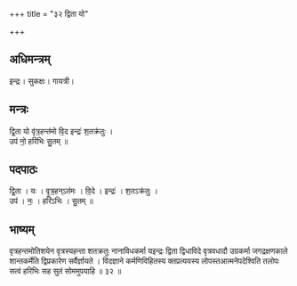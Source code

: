 +++
title = "३२ द्विता यो"

+++
## अधिमन्त्रम्
इन्द्रः। सुकक्षः। गायत्री।

## मन्त्रः
द्वि॒ता यो वृ॑त्र॒हन्त॑मो वि॒द इन्द्रः॑ श॒तक्र॑तुः ।  
उप॑ नो॒ हरि॑भिः सु॒तम् ॥

## पदपाठः
द्वि॒ता । यः । वृ॒त्र॒हन्ऽत॑मः । वि॒दे । इन्द्रः॑ । श॒तऽक्र॑तुः ।  
उप॑ । नः॒ । हरि॑ऽभिः । सु॒तम् ॥

## भाष्यम्
वृत्रहन्तमोतिशयेन वृत्रस्यहन्ता शतक्रतुः नानाविधकर्मा यइन्द्रः द्विता द्विधाविदे वृत्रवधादौ उग्रकर्मा जगद्रक्षणकाले शान्तकर्मेति द्विप्रकारेण सर्वैर्ज्ञायते । विदज्ञाने कर्मणिविहितस्य क्तप्रत्ययस्य लोपस्तआत्मनेपदेश्विति तलोपः सत्वं हरिभिः सह सुतं सोममुपयाहि ॥ ३२ ॥